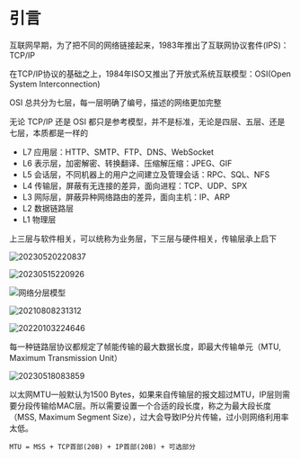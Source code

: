 # 引言

互联网早期，为了把不同的网络链接起来，1983年推出了互联网协议套件(IPS)：TCP/IP

在TCP/IP协议的基础之上，1984年ISO又推出了开放式系统互联模型：OSI(Open System Interconnection)

OSI 总共分为七层，每一层明确了编号，描述的网络更加完整

无论 TCP/IP 还是 OSI 都只是参考模型，并不是标准，无论是四层、五层、还是七层，本质都是一样的

- L7 应用层：HTTP、SMTP、FTP、DNS、WebSocket
- L6 表示层，加密解密、转换翻译、压缩解压缩：JPEG、GIF
- L5 会话层，不同机器上的用户之间建立及管理会话：RPC、SQL、NFS
- L4 传输层，屏蔽有无连接的差异，面向进程：TCP、UDP、SPX
- L3 网际层，屏蔽异种网络路由的差异，面向主机：IP、ARP
- L2 数据链路层
- L1 物理层

上三层与软件相关，可以统称为业务层，下三层与硬件相关，传输层承上启下

![20230520220837](http://image.zuoright.com/20230520220837.png)

![20230515220926](http://image.zuoright.com/20230515220926.png)

![网络分层模型](http://image.zuoright.com/网络分层模型.png)

![20210808231312](http://image.zuoright.com/20210808231312.png)

![20220103224646](http://image.zuoright.com/20220103224646.png)

每一种链路层协议都规定了帧能传输的最大数据长度，即最大传输单元（MTU, Maximum Transmission Unit）

![20230518083859](http://image.zuoright.com/20230518083859.png)

以太网MTU一般默认为1500 Bytes，如果来自传输层的报文超过MTU，IP层则需要分段传输给MAC层。所以需要设置一个合适的段长度，称之为最大段长度（MSS, Maximum Segment Size），过大会导致IP分片传输，过小则网络利用率太低。

`MTU = MSS + TCP首部(20B) + IP首部(20B) + 可选部分`

